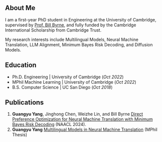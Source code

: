 ## About Me
I am a first-year PhD student in Engineering at the University of Cambridge, supervised by [Prof. Bill Byrne](https://sites.google.com/view/bill-byrne/home), and fully funded by the Cambridge International Scholarship from Cambridge Trust.

My research interests include Multilingual Models, Neural Machine Translation, LLM Alignment, Minimum Bayes Risk Decoding, and Diffusion Models.

## Education
- Ph.D. Engineering | University of Cambridge (_Oct 2022_)
- MPhil Machine Learning | University of Cambridge (_Oct 2022_)
- B.S. Computer Science | UC San Diego (_Oct 2018_)

## Publications
1. **Guangyu Yang**, Jinghong Chen, Weizhe Lin, and Bill Byrne [Direct Preference Optimization for Neural Machine Translation with Minimum Bayes Risk Decoding](https://aclanthology.org/2024.naacl-short.34/) (NAACL 2024).
2. **Guangyu Yang** [Multilingual Models in Neural Machine Translation](https://www.mlmi.eng.cam.ac.uk/files/2022_-_2023_dissertations/multilingual_models_in_neural_machine_translation.pdf) (MPhil Thesis)
